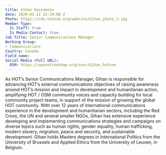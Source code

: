 ```yaml
---
title: Gihan Hassanein
date: 2020-03-12 22:19:00 Z
Photo: https://cdn.hotosm.org/website/Gihan_photo_3.jpg
Member Type:
  Is Staff: true
  Is Media Contact: true
Job Title: Senior Communications Manager
Working Group:
- Communications
Country: Canada
Field name: 
Social Media (Full URL):
  OSM: https://openstreetmap.org/user/Gihan_hotosm
---
```


As HOT’s Senior Communications Manager, Gihan is responsible for advancing HOT’s external communications objectives of raising awareness around HOT’s mission and impact  in development and humanitarian action, amplifying HOT / OSM community voices  and capacity building for local community project teams, in support of the mission of growing the global HOT community. With over 12 years of international communications experience in the development and humanitarian sectors, including the Red Cross, the UN and several smaller NGOs, Gihan has extensive experience developing and implementing communications strategies and campaigns on diverse topics such as human rights, gender equality, human trafficking, modern slavery, migration, peace and security, and sustainable development. Gihan holds Masters degrees in International Politics from the University of Brussels and Applied Ethics from the University of Leuven, in Belgium.
